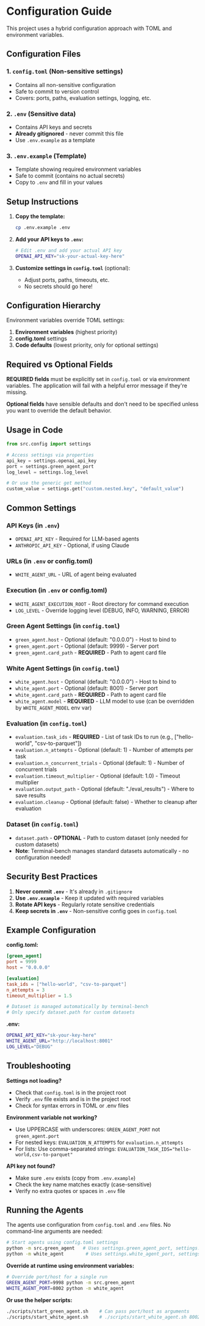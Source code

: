 # Configuration Guide

This project uses a hybrid configuration approach with TOML and environment variables.

## Configuration Files

### 1. `config.toml` (Non-sensitive settings)

- Contains all non-sensitive configuration
- Safe to commit to version control
- Covers: ports, paths, evaluation settings, logging, etc.

### 2. `.env` (Sensitive data)

- Contains API keys and secrets
- **Already gitignored** - never commit this file
- Use `.env.example` as a template

### 3. `.env.example` (Template)

- Template showing required environment variables
- Safe to commit (contains no actual secrets)
- Copy to `.env` and fill in your values

## Setup Instructions

1. **Copy the template:**

   ```bash
   cp .env.example .env
   ```

2. **Add your API keys to `.env`:**

   ```bash
   # Edit .env and add your actual API key
   OPENAI_API_KEY="sk-your-actual-key-here"
   ```

3. **Customize settings in `config.toml`** (optional):
   - Adjust ports, paths, timeouts, etc.
   - No secrets should go here!

## Configuration Hierarchy

Environment variables override TOML settings:

1. **Environment variables** (highest priority)
2. **config.toml** settings
3. **Code defaults** (lowest priority, only for optional settings)

## Required vs Optional Fields

**REQUIRED fields** must be explicitly set in `config.toml` or via environment variables. The application will fail with a helpful error message if they're missing.

**Optional fields** have sensible defaults and don't need to be specified unless you want to override the default behavior.

## Usage in Code

```python
from src.config import settings

# Access settings via properties
api_key = settings.openai_api_key
port = settings.green_agent_port
log_level = settings.log_level

# Or use the generic get method
custom_value = settings.get("custom.nested.key", "default_value")
```

## Common Settings

### API Keys (in `.env`)

- `OPENAI_API_KEY` - Required for LLM-based agents
- `ANTHROPIC_API_KEY` - Optional, if using Claude

### URLs (in `.env` or config.toml)

- `WHITE_AGENT_URL` - URL of agent being evaluated

### Execution (in `.env` or config.toml)

- `WHITE_AGENT_EXECUTION_ROOT` - Root directory for command execution
- `LOG_LEVEL` - Override logging level (DEBUG, INFO, WARNING, ERROR)

### Green Agent Settings (in `config.toml`)

- `green_agent.host` - Optional (default: "0.0.0.0") - Host to bind to
- `green_agent.port` - Optional (default: 9999) - Server port
- `green_agent.card_path` - **REQUIRED** - Path to agent card file

### White Agent Settings (in `config.toml`)

- `white_agent.host` - Optional (default: "0.0.0.0") - Host to bind to
- `white_agent.port` - Optional (default: 8001) - Server port
- `white_agent.card_path` - **REQUIRED** - Path to agent card file
- `white_agent.model` - **REQUIRED** - LLM model to use (can be overridden by `WHITE_AGENT_MODEL` env var)

### Evaluation (in `config.toml`)

- `evaluation.task_ids` - **REQUIRED** - List of task IDs to run (e.g., ["hello-world", "csv-to-parquet"])
- `evaluation.n_attempts` - Optional (default: 1) - Number of attempts per task
- `evaluation.n_concurrent_trials` - Optional (default: 1) - Number of concurrent trials
- `evaluation.timeout_multiplier` - Optional (default: 1.0) - Timeout multiplier
- `evaluation.output_path` - Optional (default: "./eval_results") - Where to save results
- `evaluation.cleanup` - Optional (default: false) - Whether to cleanup after evaluation

### Dataset (in `config.toml`)

- `dataset.path` - **OPTIONAL** - Path to custom dataset (only needed for custom datasets)
- **Note**: Terminal-bench manages standard datasets automatically - no configuration needed!

## Security Best Practices

1. **Never commit `.env`** - It's already in `.gitignore`
2. **Use `.env.example`** - Keep it updated with required variables
3. **Rotate API keys** - Regularly rotate sensitive credentials
4. **Keep secrets in `.env`** - Non-sensitive config goes in `config.toml`

## Example Configuration

**config.toml:**

```toml
[green_agent]
port = 9999
host = "0.0.0.0"

[evaluation]
task_ids = ["hello-world", "csv-to-parquet"]
n_attempts = 3
timeout_multiplier = 1.5

# Dataset is managed automatically by terminal-bench
# Only specify dataset.path for custom datasets
```

**.env:**

```bash
OPENAI_API_KEY="sk-your-key-here"
WHITE_AGENT_URL="http://localhost:8001"
LOG_LEVEL="DEBUG"
```

## Troubleshooting

**Settings not loading?**

- Check that `config.toml` is in the project root
- Verify `.env` file exists and is in the project root
- Check for syntax errors in TOML or .env files

**Environment variable not working?**

- Use UPPERCASE with underscores: `GREEN_AGENT_PORT` not `green_agent.port`
- For nested keys: `EVALUATION_N_ATTEMPTS` for `evaluation.n_attempts`
- For lists: Use comma-separated strings: `EVALUATION_TASK_IDS="hello-world,csv-to-parquet"`

**API key not found?**

- Make sure `.env` exists (copy from `.env.example`)
- Check the key name matches exactly (case-sensitive)
- Verify no extra quotes or spaces in `.env` file

## Running the Agents

The agents use configuration from `config.toml` and `.env` files. No command-line arguments are needed:

```bash
# Start agents using config.toml settings
python -m src.green_agent   # Uses settings.green_agent_port, settings.green_agent_host
python -m white_agent        # Uses settings.white_agent_port, settings.white_agent_host
```

**Override at runtime using environment variables:**

```bash
# Override port/host for a single run
GREEN_AGENT_PORT=9998 python -m src.green_agent
WHITE_AGENT_PORT=8002 python -m white_agent
```

**Or use the helper scripts:**

```bash
./scripts/start_green_agent.sh    # Can pass port/host as arguments
./scripts/start_white_agent.sh    # ./scripts/start_white_agent.sh 8002 0.0.0.0
```
